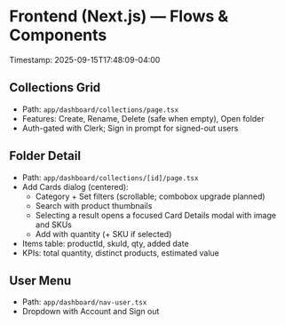 # Frontend (Next.js) — Flows & Components

Timestamp: 2025-09-15T17:48:09-04:00

## Collections Grid
- Path: `app/dashboard/collections/page.tsx`
- Features: Create, Rename, Delete (safe when empty), Open folder
- Auth-gated with Clerk; Sign in prompt for signed-out users

## Folder Detail
- Path: `app/dashboard/collections/[id]/page.tsx`
- Add Cards dialog (centered):
  - Category + Set filters (scrollable; combobox upgrade planned)
  - Search with product thumbnails
  - Selecting a result opens a focused Card Details modal with image and SKUs
  - Add with quantity (+ SKU if selected)
- Items table: productId, skuId, qty, added date
- KPIs: total quantity, distinct products, estimated value

## User Menu
- Path: `app/dashboard/nav-user.tsx`
- Dropdown with Account and Sign out

